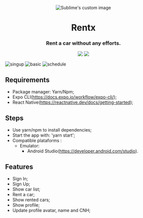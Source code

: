
<p align="center">
  <img src="https://user-images.githubusercontent.com/34238796/152805971-f790618e-b9fe-4331-8336-14805937dfcb.png" alt="Sublime's custom image"/>
</p>

<h1 align="center">Rentx</h1>

<h3 align="center">Rent a car without any efforts.</h3>

<p align="center">
  <img src="https://img.shields.io/github/last-commit/gamonpo/rentx" type="video/mp4"/>
  <img src="https://img.shields.io/github/repo-size/gamonpo/rentx"/>
</p>

![singup](https://user-images.githubusercontent.com/34238796/152820233-3656da0d-d5c1-4635-be58-465f6f826d8a.gif)
![basic](https://user-images.githubusercontent.com/34238796/152820871-abcc6bf8-df19-4b86-b778-08215cc86f46.gif)
![schedule](https://user-images.githubusercontent.com/34238796/152821496-87ebdb57-b3d5-4ab8-aeb9-96cbd1484f23.gif)

## Requirements

- Package manager: Yarn/Npm;
- Expo CLI(https://docs.expo.io/workflow/expo-cli/);
- React Native(https://reactnative.dev/docs/getting-started);

## Steps

- Use yarn/npm to install dependencies;
- Start the app with: 'yarn start';
- Compatible plataforms :
  - Emulator:
    - Android Studio(https://developer.android.com/studio).

## Features

- Sign In;
- Sign Up;
- Show car list;
- Rent a car;
- Show rented cars;
- Show profile;
- Update profile avatar, name and CNH;

